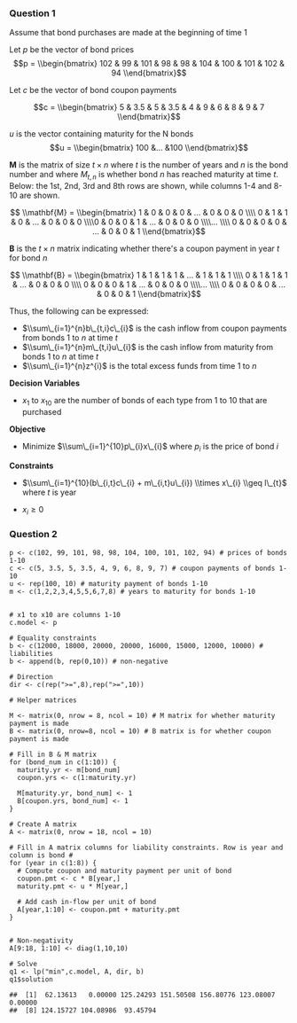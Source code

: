### Question 1

Assume that bond purchases are made at the beginning of time 1

Let *p* be the vector of bond prices
$$p = \\begin{bmatrix} 102 & 99 & 101 & 98 & 98 & 104 & 100 & 101 & 102 & 94 \\end{bmatrix}$$

Let *c* be the vector of bond coupon payments

$$c = \\begin{bmatrix} 5 & 3.5 & 5 & 3.5 & 4 & 9 & 6 & 8 & 9 & 7 \\end{bmatrix}$$

*u* is the vector containing maturity for the N bonds
$$u = \\begin{bmatrix} 100 &... &100 \\end{bmatrix}$$

**M** is the matrix of size *t* × *n* where *t* is the number of years
and *n* is the bond number and where *M*<sub>*t*, *n*</sub> is whether
bond *n* has reached maturity at time *t*. Below: the 1st, 2nd, 3rd and
8th rows are shown, while columns 1-4 and 8-10 are shown.

$$ \\mathbf{M} = \\begin{bmatrix} 1 & 0 & 0 & 0 & ... & 0 & 0 & 0 \\\\ 0 & 1 & 1 & 0 & ... & 0 &  0 & 0 \\\\0 & 0 & 0 & 1 & ... & 0 &  0 & 0 \\\\... \\\\ 0 & 0 & 0 & 0 & ... & 0 & 0 & 1 \\end{bmatrix}$$

**B** is the *t* × *n* matrix indicating whether there's a coupon
payment in year *t* for bond *n*

$$ \\mathbf{B} = \\begin{bmatrix} 1 & 1 & 1 & 1 & ... & 1 & 1 & 1 \\\\ 0 & 1 & 1 & 1 & ... & 0 &  0 & 0 \\\\ 0 & 0 & 0 & 1 & ... & 0 &  0 & 0 \\\\... \\\\ 0 & 0 & 0 & 0 & ... & 0 & 0 & 1 \\end{bmatrix}$$

Thus, the following can be expressed:

-   $\\sum\_{i=1}^{n}b\_{t,i}c\_{i}$ is the cash inflow from coupon
    payments from bonds 1 to *n* at time *t*
-   $\\sum\_{i=1}^{n}m\_{t,i}u\_{i}$ is the cash inflow from maturity
    from bonds 1 to *n* at time *t*
-   $\\sum\_{i=1}^{n}z^{i}$ is the total excess funds from time 1 to *n*

**Decision Variables**

-   *x*<sub>1</sub> to *x*<sub>10</sub> are the number of bonds of each
    type from 1 to 10 that are purchased

**Objective**

-   Minimize $\\sum\_{i=1}^{10}p\_{i}x\_{i}$ where *p*<sub>*i*</sub> is
    the price of bond *i*

**Constraints**

-   $\\sum\_{i=1}^{10}(b\_{i,t}c\_{i} + m\_{i,t}u\_{i}) \\times x\_{i} \\geq l\_{t}$
    where *t* is year

-   *x*<sub>*i*</sub> ≥ 0

### Question 2

    p <- c(102, 99, 101, 98, 98, 104, 100, 101, 102, 94) # prices of bonds 1-10
    c <- c(5, 3.5, 5, 3.5, 4, 9, 6, 8, 9, 7) # coupon payments of bonds 1-10
    u <- rep(100, 10) # maturity payment of bonds 1-10
    m <- c(1,2,2,3,4,5,5,6,7,8) # years to maturity for bonds 1-10


    # x1 to x10 are columns 1-10
    c.model <- p

    # Equality constraints
    b <- c(12000, 18000, 20000, 20000, 16000, 15000, 12000, 10000) # liabilities
    b <- append(b, rep(0,10)) # non-negative

    # Direction
    dir <- c(rep(">=",8),rep(">=",10))

    # Helper matrices

    M <- matrix(0, nrow = 8, ncol = 10) # M matrix for whether maturity payment is made
    B <- matrix(0, nrow=8, ncol = 10) # B matrix is for whether coupon payment is made

    # Fill in B & M matrix
    for (bond_num in c(1:10)) {
      maturity.yr <- m[bond_num]
      coupon.yrs <- c(1:maturity.yr)
      
      M[maturity.yr, bond_num] <- 1
      B[coupon.yrs, bond_num] <- 1
    }

    # Create A matrix
    A <- matrix(0, nrow = 18, ncol = 10)

    # Fill in A matrix columns for liability constraints. Row is year and column is bond #
    for (year in c(1:8)) {
      # Compute coupon and maturity payment per unit of bond
      coupon.pmt <- c * B[year,]
      maturity.pmt <- u * M[year,]
      
      # Add cash in-flow per unit of bond
      A[year,1:10] <- coupon.pmt + maturity.pmt
    }


    # Non-negativity 
    A[9:18, 1:10] <- diag(1,10,10)

    # Solve
    q1 <- lp("min",c.model, A, dir, b)
    q1$solution

    ##  [1]  62.13613   0.00000 125.24293 151.50508 156.80776 123.08007   0.00000
    ##  [8] 124.15727 104.08986  93.45794

